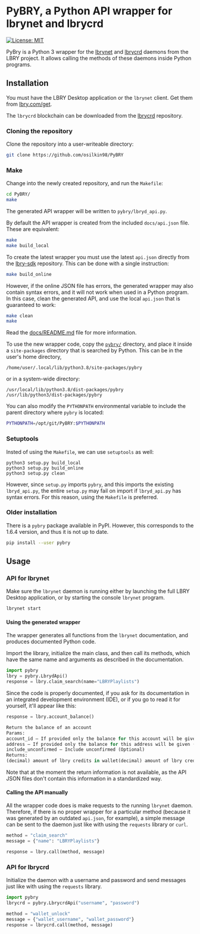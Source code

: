 # PyBRY, a Python API wrapper for lbrynet and lbrycrd

[![License: MIT](https://img.shields.io/badge/License-MIT-yellow.svg)](https://opensource.org/licenses/MIT)

PyBry is a Python 3 wrapper for the [lbrynet](https://github.com/lbryio/lbry-sdk) and
[lbrycrd](https://github.com/lbryio/lbrycrd) daemons from the LBRY project.
It allows calling the methods of these daemons inside Python programs.

## Installation

You must have the LBRY Desktop application or the `lbrynet` client.
Get them from [lbry.com/get](https://lbry.com/get).

The `lbrycrd` blockchain can be downloaded from the
[lbrycrd](https://github.com/lbryio/lbrycrd) repository.

### Cloning the repository

Clone the repository into a user-writeable directory:
```bash
git clone https://github.com/osilkin98/PyBRY
```

### Make

Change into the newly created repository, and run the `Makefile`:
```sh
cd PyBRY/
make
```

The generated API wrapper will be written to `pybry/lbryd_api.py`.

By default the API wrapper is created from the included `docs/api.json` file.
These are equivalent:
```sh
make
make build_local
```

To create the latest wrapper you must use the latest `api.json` directly
from the [lbry-sdk](https://github.com/lbryio/lbry-sdk/tree/master/docs)
repository. This can be done with a single instruction:
```sh
make build_online
```

However, if the online JSON file has errors, the generated wrapper
may also contain syntax errors, and it will not work
when used in a Python program.
In this case, clean the generated API, and use the local `api.json`
that is guaranteed to work:
```sh
make clean
make
```

Read the [docs/README.md](./docs) file for more information.

To use the new wrapper code, copy the [`pybry/`](./pybry) directory,
and place it inside a `site-packages` directory that is searched by Python.
This can be in the user's home directory,
```
/home/user/.local/lib/python3.8/site-packages/pybry
```

or in a system-wide directory:
```
/usr/local/lib/python3.8/dist-packages/pybry
/usr/lib/python3/dist-packages/pybry
```

You can also modify the `PYTHONPATH` environmental variable
to include the parent directory where `pybry` is located:
```sh
PYTHONPATH=/opt/git/PyBRY:$PYTHONPATH
```

### Setuptools

Insted of using the `Makefile`, we can use `setuptools` as well:
```
python3 setup.py build_local
python3 setup.py build_online
python3 setup.py clean
```

However, since `setup.py` imports `pybry`, and this imports
the existing `lbryd_api.py`, the entire `setup.py` may fail
on import if `lbryd_api.py` has syntax errors.
For this reason, using the `Makefile` is preferred.

### Older installation

There is a `pybry` package available in PyPI.
However, this corresponds to the 1.6.4 version, and thus it is not up to date.
```bash
pip install --user pybry
```

## Usage

### API for lbrynet

Make sure the `lbrynet` daemon is running either by launching
the full LBRY Desktop application, or by starting the console `lbrynet`
program.
```sh
lbrynet start
```

#### Using the generated wrapper

The wrapper generates all functions from the `lbrynet` documentation,
and produces documented Python code.

Import the library, initialize the main class, and then call its methods,
which have the same name and arguments as described in the documentation.
```py
import pybry
lbry = pybry.LbrydApi()
response = lbry.claim_search(name="LBRYPlaylists")
```

Since the code is properly documented, if you ask for its documentation
in an integrated development environment (IDE),
or if you go to read it for yourself, it'll appear like this:
```py
response = lbry.account_balance()

Return the balance of an account
Params:
account_id – If provided only the balance for this account will be given (Optional)
address – If provided only the balance for this address will be given (Optional)
include_unconfirmed – Include unconfirmed (Optional)
Returns:
(decimal) amount of lbry credits in wallet(decimal) amount of lbry credits in wallet
```

Note that at the moment the return information is not available,
as the API JSON files don't contain this information in a standardized way.

#### Calling the API manually

All the wrapper code does is make requests to the running `lbrynet` daemon.
Therefore, if there is no proper wrapper for a particular method
(because it was generated by an outdated `api.json`, for example),
a simple message can be sent to the daemon just like with using
the `requests` library or `curl`.
```py
method = "claim_search"
message = {"name": "LBRYPlaylists"}

response = lbry.call(method, message)
```

### API for lbrycrd

Initialize the daemon with a username and password
and send messages just like with using the `requests` library.
```py
import pybry
lbrycrd = pybry.LbrycrdApi("username", "password")

method = "wallet_unlock"
message = {"wallet_username", "wallet_password"}
response = lbrycrd.call(method, message)
```
